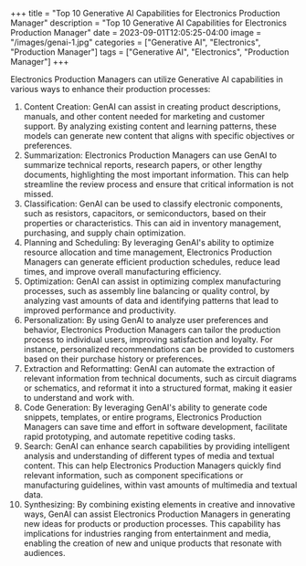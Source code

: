 +++
title = "Top 10 Generative AI Capabilities for Electronics Production Manager"
description = "Top 10 Generative AI Capabilities for Electronics Production Manager"
date = 2023-09-01T12:05:25-04:00
image = "/images/genai-1.jpg"
categories = ["Generative AI", "Electronics", "Production Manager"]
tags = ["Generative AI", "Electronics", "Production Manager"]
+++

Electronics Production Managers can utilize Generative AI capabilities in various ways to enhance their production processes:

1. Content Creation: GenAI can assist in creating product descriptions, manuals, and other content needed for marketing and customer support. By analyzing existing content and learning patterns, these models can generate new content that aligns with specific objectives or preferences.
2. Summarization: Electronics Production Managers can use GenAI to summarize technical reports, research papers, or other lengthy documents, highlighting the most important information. This can help streamline the review process and ensure that critical information is not missed.
3. Classification: GenAI can be used to classify electronic components, such as resistors, capacitors, or semiconductors, based on their properties or characteristics. This can aid in inventory management, purchasing, and supply chain optimization.
4. Planning and Scheduling: By leveraging GenAI's ability to optimize resource allocation and time management, Electronics Production Managers can generate efficient production schedules, reduce lead times, and improve overall manufacturing efficiency.
5. Optimization: GenAI can assist in optimizing complex manufacturing processes, such as assembly line balancing or quality control, by analyzing vast amounts of data and identifying patterns that lead to improved performance and productivity.
6. Personalization: By using GenAI to analyze user preferences and behavior, Electronics Production Managers can tailor the production process to individual users, improving satisfaction and loyalty. For instance, personalized recommendations can be provided to customers based on their purchase history or preferences.
7. Extraction and Reformatting: GenAI can automate the extraction of relevant information from technical documents, such as circuit diagrams or schematics, and reformat it into a structured format, making it easier to understand and work with.
8. Code Generation: By leveraging GenAI's ability to generate code snippets, templates, or entire programs, Electronics Production Managers can save time and effort in software development, facilitate rapid prototyping, and automate repetitive coding tasks.
9. Search: GenAI can enhance search capabilities by providing intelligent analysis and understanding of different types of media and textual content. This can help Electronics Production Managers quickly find relevant information, such as component specifications or manufacturing guidelines, within vast amounts of multimedia and textual data.
10. Synthesizing: By combining existing elements in creative and innovative ways, GenAI can assist Electronics Production Managers in generating new ideas for products or production processes. This capability has implications for industries ranging from entertainment and media, enabling the creation of new and unique products that resonate with audiences.